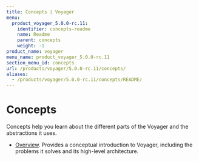 ```yaml
---
title: Concepts | Voyager
menu:
  product_voyager_5.0.0-rc.11:
    identifier: concepts-readme
    name: Readme
    parent: concepts
    weight: -1
product_name: voyager
menu_name: product_voyager_5.0.0-rc.11
section_menu_id: concepts
url: /products/voyager/5.0.0-rc.11/concepts/
aliases:
  - /products/voyager/5.0.0-rc.11/concepts/README/
---
```

# Concepts

Concepts help you learn about the different parts of the Voyager and the abstractions it uses.

- [Overview](/products/voyager/5.0.0-rc.11/concepts/overview). Provides a conceptual introduction to Voyager, including the problems it solves and its high-level architecture.
